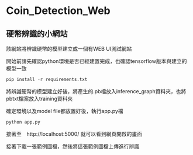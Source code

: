 # Coin_Detection_Web
## 硬幣辨識的小網站
該網站將辨識硬幣的模型建立成一個有WEB UI測試網站

開始前請先確認python環境是否已經建置完成，也確認tensorflow版本與建立的模型一致
```python
pip install -r requirements.txt
```

將辨識硬幣的模型建立好後，將產生的.pb檔放入inference_graph資料夾，也將pbtxt檔案放入training資料夾

確定環境以及model file都放置好後，執行app.py檔
```python
python app.py
```
接著至　http://localhost:5000/
就可以看到網頁開啟的畫面

接著下載一張範例圖檔，然後將這張範例圖檔上傳進行辨識
